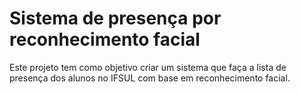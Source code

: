 # Sistema de presença por reconhecimento facial

Este projeto tem como objetivo criar um sistema que faça a lista de presença dos alunos no IFSUL com base em reconhecimento facial.

